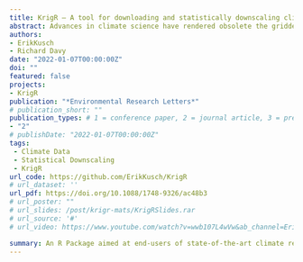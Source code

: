 ```yaml
---
title: KrigR – A tool for downloading and statistically downscaling climate reanalysis data
abstract: Advances in climate science have rendered obsolete the gridded observation data widely used in downstream applications. Novel climate reanalysis products outperform legacy data products in accuracy, temporal resolution, and provision of uncertainty metrics. Consequently, there is an urgent need to develop a workflow through which to integrate these improved data into biological analyses. The ERA5 product family (ERA5 and ERA5-Land) are the latest and most advanced global reanalysis products created by the European Center for Medium-range Weather Forecasting (ECMWF). These data products offer up to 83 essential climate variables (ECVs) at hourly intervals for the time-period of 1981 to today with preliminary back-extensions being available for 1950-1981. Spatial resolutions range from 30x30km (ERA5) to 11x11km (ERA5-Land) and can be statistically downscaled to study-requirements at finer spatial resolutions. Kriging is one such method to interpolate data to finer resolutions and has the advantages that one can leverage additional covariate information and obtain the uncertainty associated with the downscaling. The KrigR R-package enables users to (1) download ERA5(-Land) climate reanalysis data for a user-specified region, and time-period, (2) aggregate these climate products to desired temporal resolutions and metrics, (3) acquire topographical co-variates, and (4) statistically downscale spatial data to a user-specified resolution using co-variate data via kriging. KrigR can execute all these tasks in a single function call, thus enabling the user to obtain any of 83 (ERA5) / 50 (ERA5-Land) climate variables at high spatial and temporal resolution with a single R-command. Additionally, KrigR contains functionality for computation of bioclimatic variables and aggregate metrics from the variables offered by ERA5(-Land). This R-package provides an easy-to-implement workflow for implementation of state-of-the-art climate data while avoiding issues of storage limitations at high temporal and spatial resolutions by providing data according to user-needs rather than in global data sets. Consequently, KrigR provides a toolbox to obtain a wide range of tailored climate data at unprecedented combinations of high temporal and spatial resolutions thus enabling the use of world-leading climate data through the R-interface and beyond.
authors:
- ErikKusch
- Richard Davy
date: "2022-01-07T00:00:00Z"
doi: ""
featured: false
projects:
- KrigR
publication: "*Environmental Research Letters*"
# publication_short: ""
publication_types: # 1 = conference paper, 2 = journal article, 3 = preprint, 4 = conference paper, 5 = book, 6 = Book section, 7 = Thesis, 8 = patent
- "2"
# publishDate: "2022-01-07T00:00:00Z"
tags:
 - Climate Data
 - Statistical Downscaling
 - KrigR
url_code: https://github.com/ErikKusch/KrigR
# url_dataset: ''
url_pdf: https://doi.org/10.1088/1748-9326/ac48b3
# url_poster: ""
# url_slides: /post/krigr-mats/KrigRSlides.rar
# url_source: '#'
# url_video: https://www.youtube.com/watch?v=wwb107L4wVw&ab_channel=ErikKusch

summary: An R Package aimed at end-users of state-of-the-art climate reanalysis data to streamline retrieval, pre-processing, and statistical interpolation of ERA5(-Land) data.
---
```

